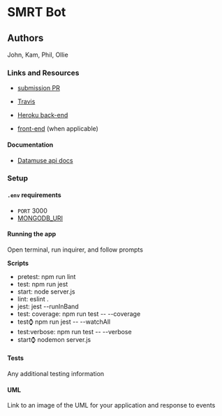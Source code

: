 # SMRT Bot

## Authors
John, Kam, Phil, Ollie

### Links and Resources
* [submission PR](http://xyz.com)

* [Travis](https://travis-ci.org/SMRTbot)
* [Heroku back-end](https://smrtbot.herokuapp.com)

* [front-end](http://xyz.com) (when applicable)

#### Documentation
* [Datamuse api docs](http://www.datamuse.com/api/)

### Setup
#### `.env` requirements
* `PORT` 3000
* [MONGODB_URI](mongodb://heroku_x8t5gc5s:kj8u60bhkjr2r6v4mme5la18i7@ds149335.mlab.com:49335/heroku_x8t5gc5s)

#### Running the app
Open terminal, run inquirer, and follow prompts

**Scripts**

  * pretest: npm run lint
  * test: npm run jest
  * start: node server.js
  * lint: eslint .
  * jest: jest --runInBand
  * test: coverage: npm run test -- --coverage
  * test:watch: npm run jest -- --watchAll
  * test:verbose: npm run test -- --verbose
  * start:watch: nodemon server.js
  
#### Tests
Any additional testing information

#### UML
Link to an image of the UML for your application and response to events